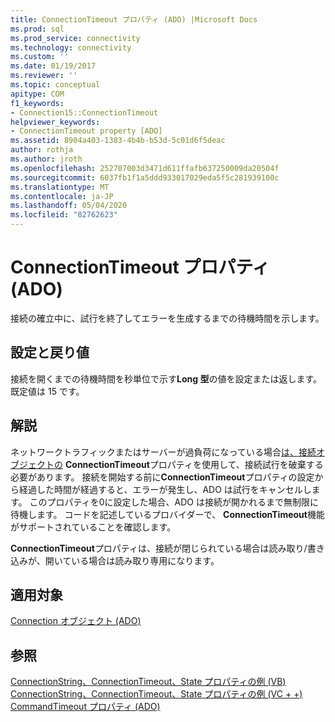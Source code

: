 ```yaml
---
title: ConnectionTimeout プロパティ (ADO) |Microsoft Docs
ms.prod: sql
ms.prod_service: connectivity
ms.technology: connectivity
ms.custom: ''
ms.date: 01/19/2017
ms.reviewer: ''
ms.topic: conceptual
apitype: COM
f1_keywords:
- Connection15::ConnectionTimeout
helpviewer_keywords:
- ConnectionTimeout property [ADO]
ms.assetid: 8904a403-1383-4b4b-b53d-5c01d6f5deac
author: rothja
ms.author: jroth
ms.openlocfilehash: 252707003d3471d611ffafb637250009da20504f
ms.sourcegitcommit: 6037fb1f1a5ddd933017029eda5f5c281939100c
ms.translationtype: MT
ms.contentlocale: ja-JP
ms.lasthandoff: 05/04/2020
ms.locfileid: "82762623"
---
```

# <a name="connectiontimeout-property-ado"></a>ConnectionTimeout プロパティ (ADO)
接続の確立中に、試行を終了してエラーを生成するまでの待機時間を示します。  
  
## <a name="settings-and-return-values"></a>設定と戻り値  
 接続を開くまでの待機時間を秒単位で示す**Long 型**の値を設定または返します。 既定値は 15 です。  
  
## <a name="remarks"></a>解説  
 ネットワークトラフィックまたはサーバーが過負荷になっている場合[は、接続オブジェクトの](../../../ado/reference/ado-api/connection-object-ado.md) **ConnectionTimeout**プロパティを使用して、接続試行を破棄する必要があります。 接続を開始する前に**ConnectionTimeout**プロパティの設定から経過した時間が経過すると、エラーが発生し、ADO は試行をキャンセルします。 このプロパティを0に設定した場合、ADO は接続が開かれるまで無制限に待機します。 コードを記述しているプロバイダーで、 **ConnectionTimeout**機能がサポートされていることを確認します。  
  
 **ConnectionTimeout**プロパティは、接続が閉じられている場合は読み取り/書き込みが、開いている場合は読み取り専用になります。  
  
## <a name="applies-to"></a>適用対象  
 [Connection オブジェクト (ADO)](../../../ado/reference/ado-api/connection-object-ado.md)  
  
## <a name="see-also"></a>参照  
 [ConnectionString、ConnectionTimeout、State プロパティの例 (VB)](../../../ado/reference/ado-api/connectionstring-connectiontimeout-and-state-properties-example-vb.md)   
 [ConnectionString、ConnectionTimeout、State プロパティの例 (VC + +)](../../../ado/reference/ado-api/connectionstring-connectiontimeout-and-state-properties-example-vc.md)   
 [CommandTimeout プロパティ (ADO)](../../../ado/reference/ado-api/commandtimeout-property-ado.md)
